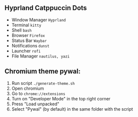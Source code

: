 ## Hyprland Catppuccin Dots

- Window Manager `Hyprland`
- Terminal `kitty`
- Shell `bash`
- Browser `Firefox`
- Status Bar `Waybar`
- Notifications `dunst`
- Launcher `rofi`
- File Manager `nautilus, yazi`


## Chromium theme pywal:
1. Run script ```./generate-theme.sh```
2. Open chromium
3. Go to ```chrome://extensions```
4. Turn on "Developer Mode" in the top right corner
5. Press "Load unpacked"
6. Select "Pywal" (by default) in the same folder with the script

